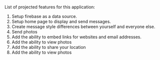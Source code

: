List of projected features for this application:
1. Setup firebase as a data source.
2. Setup home page to display and send messages.
3. Create message style differences between yourself and everyone else.
4. Send photos
5. Add the ability to embed links for websites and email addresses.
6. Add the ability to view photos
7. Add the ability to share your location
8. Add the ability to view photos